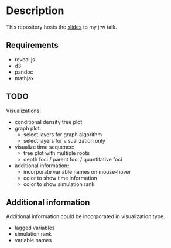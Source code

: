 # Description

This repository hosts the
[slides](http://cgroll.github.io/jrw_vine_visualization/output/contents.slides.html#/)
to my jrw talk. 

## Requirements

- reveal.js
- d3
- pandoc
- mathjax

## TODO

Visualizations:
- conditional density tree plot
- graph plot:
  - select layers for graph algorithm
  - select layers for visualization only
- visualize time sequence:
  - tree plot with multiple roots
  - depth foci / parent foci / quantitative foci
- additional information:
  - incorporate variable names on mouse-hover
  - color to show time information
  - color to show simulation rank

## Additional information

Additional information could be incorporated in visualization type. 
- lagged variables
- simulation rank
- variable names
